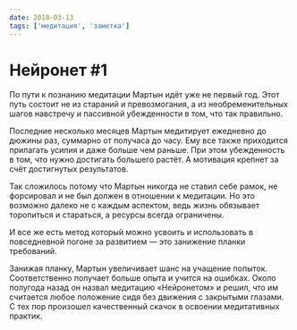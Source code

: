 ```yaml
---
date: 2018-03-13
tags: ['медитация', 'заметка']
---
```


# Нейронет #1

По пути к познанию медитации Мартын идёт уже не первый год. Этот путь состоит не из стараний и превозмогания, а из необременительных шагов навстречу и пассивной убежденности в том, что так правильно.

Последние несколько месяцев Мартын медитирует ежедневно до дюжины раз, суммарно от получаса до часу. Ему все также приходится прилагать усилия и даже больше чем раньше. При этом убежденность в том, что нужно достигать большего растёт. А мотивация крепнет за счёт достигнутых результатов.

Так сложилось потому что Мартын никогда не ставил себе рамок, не форсировал и не был должен в отношении к медитации. Но это возможно далеко не с каждым аспектом, ведь жизнь обязывает торопиться и стараться, а ресурсы всегда ограничены.

И все же есть метод который можно усвоить и использовать в повседневной погоне за развитием — это занижение планки требований.

Занижая планку, Мартын увеличивает шанс на учащение попыток. Соответственно получает больше опыта и учится на ошибках. Около полугода назад он назвал медитацию «Нейронетом» и решил, что им считается любое положение сидя без движения с закрытыми глазами. С тех пор произошел качественный скачок в освоении медитативных практик.
